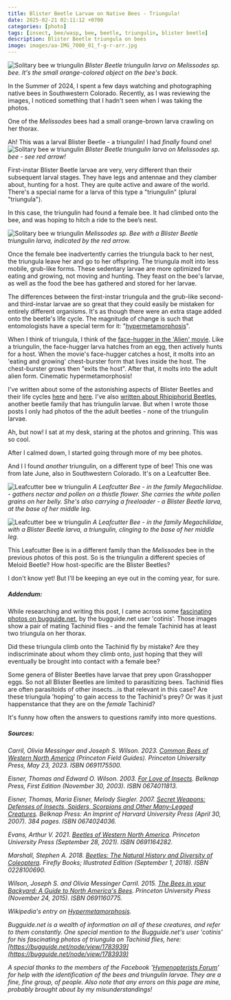 ```yaml
---
title: Blister Beetle Larvae on Native Bees - Triungula!
date: 2025-02-21 02:11:12 +0700
categories: [photo]
tags: [insect, bee/wasp, bee, beetle, triungulin, blister beetle]
description: Blister Beetle triungula on bees
image: images/aa-IMG_7000_01_f-g-r-arr.jpg
---
```


![Solitary bee w triungulin](images/aa-IMG_7000_01_f-g-r.jpg "Solitary bee and triungulin")
*Blister Beetle triungulin larva on Melissodes sp. bee. It's the small orange-colored object on the bee's back.*

In the Summer of 2024, I spent a few days watching and photographing native bees in Southwestern Colorado. Recently, as I was reviewing the images, I noticed something that I hadn't seen when I was taking the photos.

One of the _Melissodes_ bees had a small orange-brown larva crawling on her thorax.

Ah! This was a larval Blister Beetle - a triungulin! I had _finally_ found one!
![Solitary bee w triungulin](images/aa-IMG_7000_01_f-g-r-arr.jpg "Solitary bee and triungulin")
*Blister Beetle triungulin larva on Melissodes sp. bee - see red arrow!*

First-instar Blister Beetle larvae are very, very different than their subsequent larval stages. They have legs and antennae and they clamber about, hunting for a host. They are quite active and aware of the world. There's a special name for a larva of this type a "triungulin" (plural "triungula").

In this case, the triungulin had found a female bee. It had climbed onto the bee, and was hoping to hitch a ride to the bee’s nest.

![Solitary bee w triungulin](images/aa-IMG_6990_f_g_r_arr.jpg "Solitary bee and triungulin")
*Melissodes sp. Bee with a Blister Beetle triungulin larva, indicated by the red arrow.*

Once the female bee inadvertently carries the triungula back to her nest, the triungula leave her and go to her offspring. The triungula molt into less mobile, grub-like forms. These sedentary larvae are more optimized for eating and growing, not moving and hunting. They feast on the bee's larvae, as well as the food the bee has gathered and stored for her larvae.

The differences between the first-instar triungula and the grub-like second- and third-instar larvae are so great that they could easily be mistaken for entirely different organisms. It's as though there were an extra stage added onto the beetle's life cycle. The magnitude of change is such that entomologists have a special term for it: "[hypermetamorphosis](https://bugguide.net/node/view/149682)".

When I think of triungula, I think of the [face-hugger in the 'Alien' movie](https://www.google.com/url?sa=t&source=web&rct=j&opi=89978449&url=https://www.imdb.com/title/tt0078748/&ved=2ahUKEwimoqrJxNKLAxX9L0QIHQyKEfIQFnoECEsQAQ&usg=AOvVaw3iyZUKCugAN6_XLaRMdqpu). Like a triungulin, the face-hugger larva hatches from an egg, then actively hunts for a host. When the movie's face-hugger catches a host, it molts into an 'eating and growing' chest-burster form that lives inside the host. The chest-burster grows then "exits the host". After that, it molts into the adult alien form. Cinematic hypermetamorphosis!

I've written about some of the astonishing aspects of Blister Beetles and their life cycles [here](https://tightloop.com/blog/2024/03/15/oil-beetle-meloe-sp-blister-beetle/) and [here](https://tightloop.com/blog/2024/03/17/iron-cross-blister-beetle-tegrodera-aloga/). I've also [written about Rhipiphorid Beetles](https://tightloop.com/blog/2020/11/03/ripiphorus-beetle/), another beetle family that has triungulin larvae. But when I wrote those posts I only had photos of the the adult beetles - none of the triungulin larvae.

Ah, but now! I sat at my desk, staring at the photos and grinning. This was so cool.

After I calmed down, I started going through more of my bee photos.

And I I found _another_ triungulin, on a different type of bee! This one was from late June, also in Southwestern Colorado. It's on a Leafcutter Bee.

![Leafcutter bee w triungulin](images/aa-IMG_9353_01_f-g-r-915x1024.jpg "Solitary bee and triungulin")
*A Leafcutter Bee - in the family Megachilidae. - gathers nectar and pollen on a thistle flower. She carries the white pollen grains on her belly. She's also carrying a freeloader - a Blister Beetle larva, at the base of her middle leg.*

![Leafcutter bee w triungulin](images/aa-IMG_9353_01_f-g-r-arr-915x1024.jpg "Solitary bee and triungulin")
*A Leafcutter Bee - in the family Megachilidae, with a Blister Beetle larva, a triungulin, clinging to the base of her middle leg.*


This Leafcutter Bee is in a different family than the _Melissodes_ bee in the previous photos of this post. So is the triungulin a different species of Meloid Beetle? How host-specific are the Blister Beetles?

I don't know yet! But I'll be keeping an eye out in the coming year, for sure.

##### _Addendum:_

While researching and writing this post, I came across some [fascinating photos on bugguide.net](https://bugguide.net/node/view/1783939), by the bugguide.net user 'cotinis'. Those images show a pair of mating Tachinid flies - and the female Tachinid has at least two triungula on her thorax.

Did these triungula climb onto the Tachinid fly by mistake? Are they indiscriminate about whom they climb onto, just hoping that they will eventually be brought into contact with a female bee?

Some genera of Blister Beetles have larvae that prey upon Grasshopper eggs. So not all Blister Beetles are limited to parasitizing bees. Tachinid flies are often parasitoids of other insects...is that relevant in this case? Are these triungula 'hoping' to gain access to the Tachinid's prey? Or was it just happenstance that they are on the _female_ Tachinid?

It's funny how often the answers to questions ramify into more questions.

##### _Sources_:

_Carril, Olivia Messinger and Joseph S. Wilson. 2023. [Common Bees of Western North America](https://www.amazon.com/Common-Western-America-Princeton-Guides-ebook/dp/B0BSB6X5SF) (Princeton Field Guides). Princeton University Press, May 23, 2023. ISBN 0691175500._

_Eisner, Thomas and Edward O. Wilson. 2003. [For Love of Insects](https://www.amazon.com/Love-Insects-Thomas-Eisner/dp/0674011813). Belknap Press, First Edition (November 30, 2003). ISBN 0674011813._

*Eisner, Thomas, Maria Eisner, Melody Siegler. 2007. [Secret Weapons: Defenses of Insects, Spiders, Scorpions and Other Many-Legged Creatures](https://www.amazon.com/Secret-Weapons-Scorpions-Many-Legged-Creatures/dp/0674024036). Belknap Press: An Imprint of Harvard University Press (April 30, 2007). 384 pages. ISBN 0674024036.*

_Evans, Arthur V. 2021. [Beetles of Western North America](https://www.amazon.com/gp/product/0691164282/). Princeton University Press (September 28, 2021). ISBN 0691164282._

_Marshall, Stephen A. 2018. [Beetles: The Natural History and Diversity of Coleoptera](https://www.amazon.com/Beetles-Natural-History-Diversity-Coleoptera/dp/0228100690). Firefly Books; Illustrated Edition (September 1, 2018). ISBN 0228100690._

_Wilson, Joseph S. and Olivia Messinger Carril. 2015. [The Bees in your Backyard: A Guide to North America's Bees](https://www.amazon.com/Bees-Your-Backyard-Guide-Americas/dp/0691160775). Princeton University Press (November 24, 2015). ISBN 0691160775._

_Wikipedia's entry on [Hypermetamorphosis](https://en.wikipedia.org/wiki/Hypermetamorphosis)._

*Bugguide.net is a wealth of information on all of these creatures, and refer to them constantly. One special mention to the Bugguide.net's user 'cotinis' for his fascinating photos of triungula on Tachinid flies, here: [https://bugguide.net/node/view/1783939](https://bugguide.net/node/view/1783939)*

*A special thanks to the members of the Facebook '[Hymenopterists Forum](https://www.facebook.com/groups/hymenopteristsforum08)' for help with the identification of the bees and triungulin larvae. They are a fine, fine group, of people. Also note that any errors on this page are mine, probably brought about by my misunderstandings!*